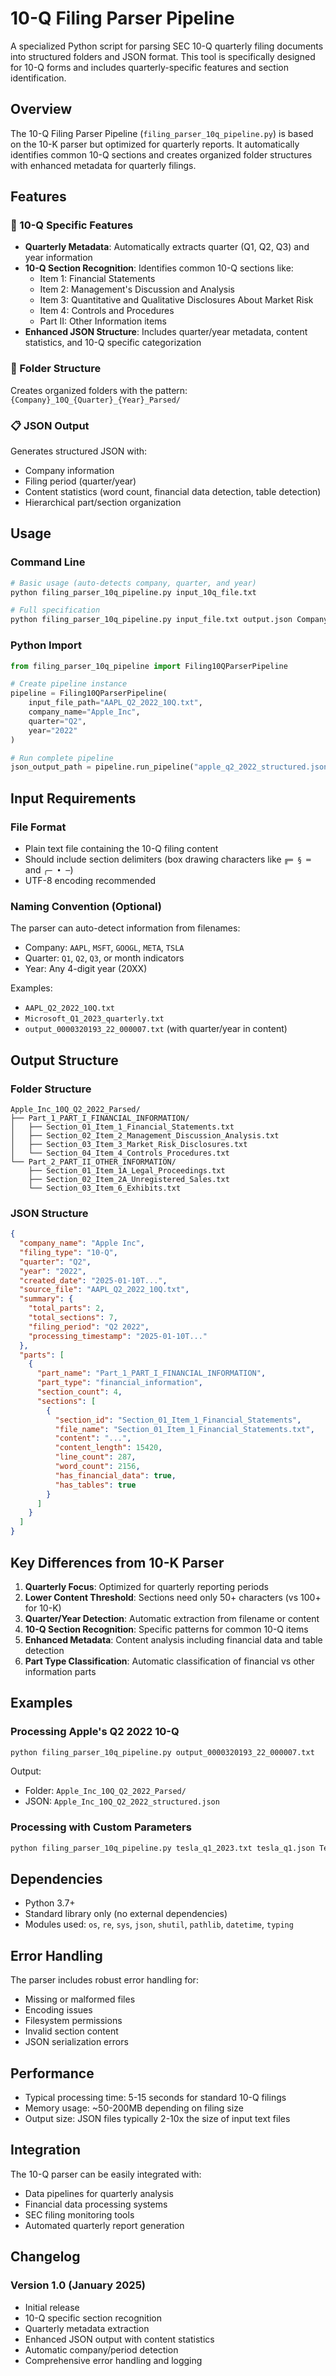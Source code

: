 # 10-Q Filing Parser Pipeline

A specialized Python script for parsing SEC 10-Q quarterly filing documents into structured folders and JSON format. This tool is specifically designed for 10-Q forms and includes quarterly-specific features and section identification.

## Overview

The 10-Q Filing Parser Pipeline (`filing_parser_10q_pipeline.py`) is based on the 10-K parser but optimized for quarterly reports. It automatically identifies common 10-Q sections and creates organized folder structures with enhanced metadata for quarterly filings.

## Features

### 🎯 10-Q Specific Features
- **Quarterly Metadata**: Automatically extracts quarter (Q1, Q2, Q3) and year information
- **10-Q Section Recognition**: Identifies common 10-Q sections like:
  - Item 1: Financial Statements
  - Item 2: Management's Discussion and Analysis
  - Item 3: Quantitative and Qualitative Disclosures About Market Risk
  - Item 4: Controls and Procedures
  - Part II: Other Information items
- **Enhanced JSON Structure**: Includes quarter/year metadata, content statistics, and 10-Q specific categorization

### 📁 Folder Structure
Creates organized folders with the pattern: `{Company}_10Q_{Quarter}_{Year}_Parsed/`

### 📋 JSON Output
Generates structured JSON with:
- Company information
- Filing period (quarter/year)
- Content statistics (word count, financial data detection, table detection)
- Hierarchical part/section organization

## Usage

### Command Line
```bash
# Basic usage (auto-detects company, quarter, and year)
python filing_parser_10q_pipeline.py input_10q_file.txt

# Full specification
python filing_parser_10q_pipeline.py input_file.txt output.json Company_Name Q2 2022
```

### Python Import
```python
from filing_parser_10q_pipeline import Filing10QParserPipeline

# Create pipeline instance
pipeline = Filing10QParserPipeline(
    input_file_path="AAPL_Q2_2022_10Q.txt",
    company_name="Apple_Inc",
    quarter="Q2",
    year="2022"
)

# Run complete pipeline
json_output_path = pipeline.run_pipeline("apple_q2_2022_structured.json")
```

## Input Requirements

### File Format
- Plain text file containing the 10-Q filing content
- Should include section delimiters (box drawing characters like `╔═ § ═` and `╭─ • ─`)
- UTF-8 encoding recommended

### Naming Convention (Optional)
The parser can auto-detect information from filenames:
- Company: `AAPL`, `MSFT`, `GOOGL`, `META`, `TSLA`
- Quarter: `Q1`, `Q2`, `Q3`, or month indicators
- Year: Any 4-digit year (20XX)

Examples:
- `AAPL_Q2_2022_10Q.txt`
- `Microsoft_Q1_2023_quarterly.txt`
- `output_0000320193_22_000007.txt` (with quarter/year in content)

## Output Structure

### Folder Structure
```
Apple_Inc_10Q_Q2_2022_Parsed/
├── Part_1_PART_I_FINANCIAL_INFORMATION/
│   ├── Section_01_Item_1_Financial_Statements.txt
│   ├── Section_02_Item_2_Management_Discussion_Analysis.txt
│   ├── Section_03_Item_3_Market_Risk_Disclosures.txt
│   └── Section_04_Item_4_Controls_Procedures.txt
└── Part_2_PART_II_OTHER_INFORMATION/
    ├── Section_01_Item_1A_Legal_Proceedings.txt
    ├── Section_02_Item_2A_Unregistered_Sales.txt
    └── Section_03_Item_6_Exhibits.txt
```

### JSON Structure
```json
{
  "company_name": "Apple Inc",
  "filing_type": "10-Q",
  "quarter": "Q2",
  "year": "2022",
  "created_date": "2025-01-10T...",
  "source_file": "AAPL_Q2_2022_10Q.txt",
  "summary": {
    "total_parts": 2,
    "total_sections": 7,
    "filing_period": "Q2 2022",
    "processing_timestamp": "2025-01-10T..."
  },
  "parts": [
    {
      "part_name": "Part_1_PART_I_FINANCIAL_INFORMATION",
      "part_type": "financial_information",
      "section_count": 4,
      "sections": [
        {
          "section_id": "Section_01_Item_1_Financial_Statements",
          "file_name": "Section_01_Item_1_Financial_Statements.txt",
          "content": "...",
          "content_length": 15420,
          "line_count": 287,
          "word_count": 2156,
          "has_financial_data": true,
          "has_tables": true
        }
      ]
    }
  ]
}
```

## Key Differences from 10-K Parser

1. **Quarterly Focus**: Optimized for quarterly reporting periods
2. **Lower Content Threshold**: Sections need only 50+ characters (vs 100+ for 10-K)
3. **Quarter/Year Detection**: Automatic extraction from filename or content
4. **10-Q Section Recognition**: Specific patterns for common 10-Q items
5. **Enhanced Metadata**: Content analysis including financial data and table detection
6. **Part Type Classification**: Automatic classification of financial vs other information parts

## Examples

### Processing Apple's Q2 2022 10-Q
```bash
python filing_parser_10q_pipeline.py output_0000320193_22_000007.txt
```

Output:
- Folder: `Apple_Inc_10Q_Q2_2022_Parsed/`
- JSON: `Apple_Inc_10Q_Q2_2022_structured.json`

### Processing with Custom Parameters
```bash
python filing_parser_10q_pipeline.py tesla_q1_2023.txt tesla_q1.json Tesla_Inc Q1 2023
```

## Dependencies

- Python 3.7+
- Standard library only (no external dependencies)
- Modules used: `os`, `re`, `sys`, `json`, `shutil`, `pathlib`, `datetime`, `typing`

## Error Handling

The parser includes robust error handling for:
- Missing or malformed files
- Encoding issues
- Filesystem permissions
- Invalid section content
- JSON serialization errors

## Performance

- Typical processing time: 5-15 seconds for standard 10-Q filings
- Memory usage: ~50-200MB depending on filing size
- Output size: JSON files typically 2-10x the size of input text files

## Integration

The 10-Q parser can be easily integrated with:
- Data pipelines for quarterly analysis
- Financial data processing systems
- SEC filing monitoring tools
- Automated quarterly report generation

## Changelog

### Version 1.0 (January 2025)
- Initial release
- 10-Q specific section recognition
- Quarterly metadata extraction
- Enhanced JSON output with content statistics
- Automatic company/period detection
- Comprehensive error handling and logging
